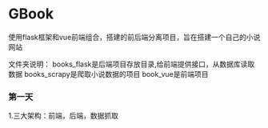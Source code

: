 # GBook
使用flask框架和vue前端组合，搭建的前后端分离项目，旨在搭建一个自己的小说网站

文件夹说明：
books_flask是后端项目存放目录,给前端提供接口，从数据库读取数据
books_scrapy是爬取小说数据的项目
book_vue是前端项目

### 第一天
  1.三大架构：前端，后端，数据抓取